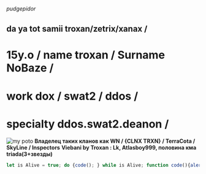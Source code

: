 
###### pudgepidor
## da ya tot samii troxan/zetrix/xanax / 
# 15y.o / name troxan / Surname NoBaze / 
# work dox / swat2 / ddos / 
# specialty ddos.swat2.deanon / 
![my poto](https://steamuserimages-a.akamaihd.net/ugc/2051996230442851145/CF6EE876376B70107488D62545DED2DA1AF962C7/?imw=268&imh=268&ima=fit&impolicy=Letterbox&imcolor=%23000000&letterbox=true)
**Владелец таких кланов как WN /  {CLNX TRXN} / TerraCota / SkyLine / Inspectors**
**Viebani by Troxan : Lk, Atlasboy999, половина кма triada(3+звезды)**
``` javascript 
let is Alive = true; do {code(); } while is Alive; function code(){alert('Viebani by Troxan : Lk, Atlasboy999, половина кма triada(3+звезды), avanguard')} ```
